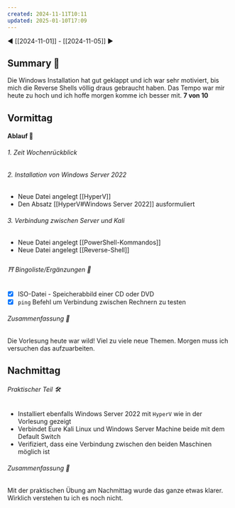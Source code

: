 ```yaml
---
created: 2024-11-11T10:11
updated: 2025-01-10T17:09
---
```

◀ [[2024-11-01]] - [[2024-11-05]] ▶
## Summary 🦚
Die Windows Installation hat gut geklappt und ich war sehr motiviert, bis mich die Reverse Shells völlig draus gebraucht haben. Das Tempo war mir heute zu hoch und ich hoffe morgen komme ich besser mit.
**7 von 10**

## Vormittag
#### Ablauf 🧭
###### 1. Zeit Wochenrückblick
###### 2. Installation von Windows Server 2022
* Neue Datei angelegt [[HyperV]]
* Den Absatz [[HyperV#Windows Server 2022]] ausformuliert
###### 3. Verbindung zwischen Server und Kali
* Neue Datei angelegt [[PowerShell-Kommandos]]
* Neue Datei angelegt [[Reverse-Shell]]
###### ⛩ Bingoliste/Ergänzungen 🐾
* [x] ISO-Datei - Speicherabbild einer CD oder DVD
* [x]  `ping` Befehl um Verbindung zwischen Rechnern zu testen
###### Zusammenfassung 🦚 
Die Vorlesung heute war wild! Viel zu viele neue Themen. Morgen muss ich versuchen das aufzuarbeiten.

## Nachmittag
###### Praktischer Teil 🛠
* Installiert ebenfalls Windows Server 2022 mit `HyperV` wie in der Vorlesung gezeigt
* Verbindet Eure Kali Linux und Windows Server Machine beide mit dem Default Switch
* Verifiziert, dass eine Verbindung zwischen den beiden Maschinen möglich ist
###### Zusammenfassung 🦚 
Mit der praktischen Übung am Nachmittag wurde das ganze etwas klarer. Wirklich verstehen tu ich es noch nicht.